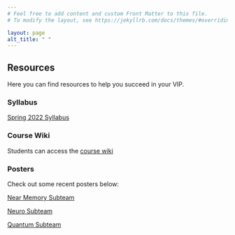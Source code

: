 ```yaml
---
# Feel free to add content and custom Front Matter to this file.
# To modify the layout, see https://jekyllrb.com/docs/themes/#overriding-theme-defaults

layout: page
alt_title: " "
---
```


## Resources

Here you can find resources to help you succeed in your VIP.

### Syllabus

[Spring 2022 Syllabus](../syllabus/Syllabus-VIP-Rogues-Gallery-Fall-2022.pdf)

### Course Wiki

Students can access the [course wiki](https://github.com/gt-crnch-rg/fc-with-rg-vip/wiki)

### Posters

Check out some recent posters below:

[Near Memory Subteam](./posters/2022/Spring%202022/FC%20with%20RG%20VIP%20-%20Near-memory%20Subteam%20Poster%20-%20Spring%202022.pdf)

[Neuro Subteam](./posters/2022/Spring%202022/FC%20with%20RG%20VIP%20-%20Neuro%20Subteam%20Poster%20-%20Spring%202022.pdf)

[Quantum Subteam](./posters/2022/Spring%202022/FC%20with%20RG%20VIP%20-%20Quantum%20Subteam%20Poster%20-%20Spring%202022.pdf)



